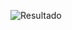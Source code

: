 ![Resultado](https://github.com/yanevasquez/exercises/blob/main/projetotres/telas/resultado_telas.gif)
